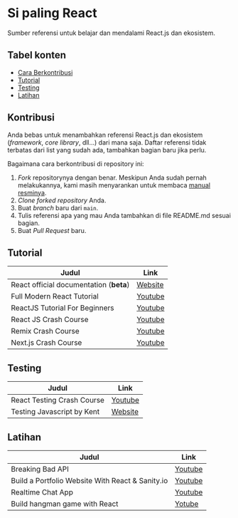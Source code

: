 # Si paling React
Sumber referensi untuk belajar dan mendalami React.js dan ekosistem.

## Tabel konten
- [Cara Berkontribusi](#kontribusi)
- [Tutorial](#tutorial)
- [Testing](#testing)
- [Latihan](#latihan)

## Kontribusi
Anda bebas untuk menambahkan referensi React.js dan ekosistem (_framework_, _core library_, dll...) dari mana saja. Daftar referensi tidak terbatas dari list yang sudah ada, tambahkan bagian baru jika perlu.

Bagaimana cara berkontribusi di repository ini:
1.  _Fork_  repositorynya dengan benar. Meskipun Anda sudah pernah melakukannya, kami masih menyarankan untuk membaca  [manual resminya](https://docs.github.com/en/get-started/quickstart/fork-a-repo#forking-a-repository).
2.  _Clone_  _forked repository_  Anda.
3.  Buat  _branch_  baru dari  `main`.
4. Tulis referensi apa yang mau Anda tambahkan di file README.md sesuai bagian.
5. Buat _Pull Request_ baru.

## Tutorial
|Judul|Link
|--|--|
|React official documentation (**beta**)|[Website](https://beta.reactjs.org/learn)
|Full Modern React Tutorial|[Youtube](https://youtube.com/playlist?list=PL4cUxeGkcC9gZD-Tvwfod2gaISzfRiP9d)|
|ReactJS Tutorial For Beginners|[Youtube](https://youtube.com/playlist?list=PLC3y8-rFHvwgg3vaYJgHGnModB54rxOk3)|
|React JS Crash Course|[Youtube](https://www.youtube.com/watch?v=w7ejDZ8SWv8)
|Remix Crash Course|[Youtube](https://www.youtube.com/watch?v=d_BhzHVV4aQ)
|Next.js Crash Course|[Youtube](https://www.youtube.com/watch?v=mTz0GXj8NN0&t=529s)

## Testing
|Judul|Link
|--|--|
|React Testing Crash Course|[Youtube](https://youtube.com/playlist?list=PL4cUxeGkcC9gZD-Tvwfod2gaISzfRiP9d)|
|Testing Javascript by Kent|[Website](https://testingjavascript.com/)|

## Latihan
|Judul|Link
|--|--|
|Breaking Bad API|[Youtube](https://www.youtube.com/watch?v=YaioUnMw0mo)|
|Build a Portfolio Website With React & Sanity.io|[Youtube](https://www.youtube.com/watch?v=NO7_jgzVgbc)|
|Realtime Chat App|[Youtube](https://www.youtube.com/watch?v=E3NHd-PkLrQ)|
|Build hangman game with React|[Yotube](https://www.youtube.com/watch?v=jj0W8tYX_q8)|


